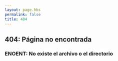 ```yaml
---
layout: page.hbs
permalink: false
title: 404
---
```

## 404: Página no encontrada
### ENOENT: No existe el archivo o el directorio

